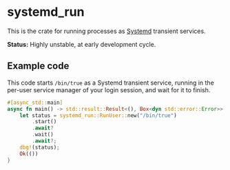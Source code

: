 # systemd\_run

This is the crate for running processes as
[Systemd](https://systemd.io/) transient services.

**Status:** Highly unstable, at early development cycle.

## Example code

This code starts `/bin/true` as a Systemd transient service, running in
the per-user service manager of your login session, and wait for it to
finish.

```rust
#[async_std::main]
async fn main() -> std::result::Result<(), Box<dyn std::error::Error>> {
	let status = systemd_run::RunUser::new("/bin/true")
		.start()
		.await?
		.wait()
		.await?;
	dbg!(status);
	Ok(())
}
```
